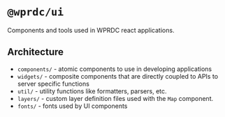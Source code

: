 # `@wprdc/ui`

Components and tools used in WPRDC react applications.

## Architecture

- `components/` - atomic components to use in developing applications
- `widgets/` - composite components that are directly coupled to APIs to server specific functions
- `util/` - utility functions like formatters, parsers, etc.
- `layers/` - custom layer definition files used with the `Map` component.
- `fonts/` - fonts used by UI components
